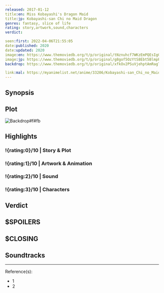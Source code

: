 ```yaml
---
released: 2017-01-12
title:en: Miss Kobayashi's Dragon Maid
title:jp: Kobayashi-san Chi no Maid Dragon
genres: fantasy, slice of life
rating: story,artwork,sound,characters
verdict:

seen:first: 2022-04-06T21:55:05
date:published: 2020
date:updated: 2020
image:en: https://www.themoviedb.org/t/p/original/tNznuhcf7WKzEmPQEsIgGMrB3Az.jpg
image:jp: https://www.themoviedb.org/t/p/original/g8gof5OzYtS8Ebt5BlmpPExUjlJ.jpg
backdrop: https://www.themoviedb.org/t/p/original/xfkOv2PSuVjehptAmRagT4MzatQ.jpg

link:mal: https://myanimelist.net/anime/33206/Kobayashi-san_Chi_no_Maid_Dragon/
---
```



## Synopsis

## Plot

![Backdrop#f#fb](https://www.themoviedb.org/t/p/original/vc3GVrH46tZPUk7RxRpQO6wH3ny.jpg "Source: TMDB")

## Highlights

### !{rating:0}/10 | Story & Plot

### !{rating:1}/10 | Artwork & Animation

### !{rating:2}/10 | Sound

### !{rating:3}/10 | Characters

## Verdict

## $SPOILERS

## $CLOSING

## Soundtracks

***
Reference(s):

- 1
- 2
